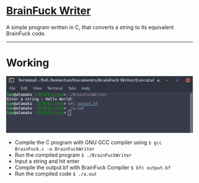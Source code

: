 # [BrainFuck Writer](https://en.wikipedia.org/wiki/Brainfuck)
A simple program written in C, that converts a string to its equivalent BrainFuck code.

---
# Working
![Working](working.jpg)

- Compile the C program with GNU GCC compiler using 
 `$ gcc BrainFuck.c -o BrainFuckWriter`
- Run the compiled program 
`$ ./BrainFuckWriter`
- Input a string and hit enter
- Compile the output.bf with BrainFuck Compiler
 `$ bfc output.bf` 
- Run the compiled code 
`$ ./a.out`
